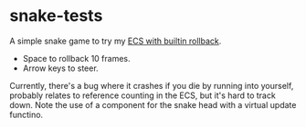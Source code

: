# snake-tests

A simple snake game to try my 
[ECS with builtin rollback](https://github.com/Sandalmoth/scethy).

- Space to rollback 10 frames.
- Arrow keys to steer.

Currently, there's a bug where it crashes if you die by running into yourself, probably relates
to reference counting in the ECS, but it's hard to track down. Note the use of a component for
the snake head with a virtual update functino.

